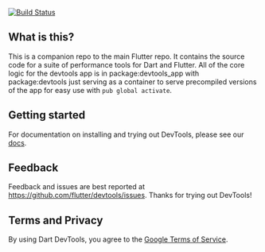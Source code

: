 [![Build Status](https://travis-ci.org/flutter/devtools.svg?branch=master)](https://travis-ci.org/flutter/devtools)

## What is this?

This is a companion repo to the main Flutter repo. It contains the source code for a suite of
performance tools for Dart and Flutter. All of the core logic for the devtools app is in package:devtools_app with package:devtools just serving as a container to serve precompiled versions of the app for easy use with `pub global activate`.

## Getting started

For documentation on installing and trying out DevTools, please see our
[docs](https://flutter.dev/docs/development/tools/devtools/).

## Feedback

Feedback and issues are best reported at https://github.com/flutter/devtools/issues. Thanks for
trying out DevTools!

## Terms and Privacy

By using Dart DevTools, you agree to the [Google Terms of Service](https://policies.google.com/terms).
